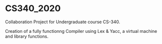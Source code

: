 # CS340_2020

Collaboration Project for Undergraduate course CS-340.

Creation of a fully functionng Compiler using Lex & Yacc, a virtual machine and library functions.
